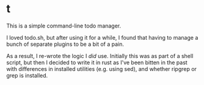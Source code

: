 # t

This is a simple command-line todo manager.

I loved todo.sh, but after using it for a while, I found that having to manage a bunch of separate plugins to be a bit of a pain.

As a result, I re-wrote the logic I *did* use.  Initially this was as part of a shell script, but then I decided to write it in rust as I've been bitten in the past with differences in installed utilities (e.g. using sed), and whether ripgrep or grep is installed.
